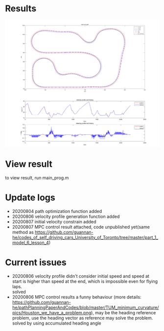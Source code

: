 # Results  
<div  align="center">    
	<img src="./pics/mpc_result.png"  alt="赛道、障碍及最小曲率路径" align=center />  
 </div>
   
 
<div  align="center">    
	<img src="./pics/mpc_control.png"  alt="速度规划" align=center />  
 </div>
   
  

# View result  
to view result, run main_prog.m  
# Update logs  
- 20200804 path optimization function added  
- 20200806 velocity profile generation function added  
- 20200807 initial velocity constrain added
- 20200807 MPC control result attached, code unpublished yet(same method as https://github.com/guannan-he/codes_of_self_driving_cars_University_of_Toronto/tree/master/part_1_model_6_lesson_4)
# Current issues  
- 20200806 velocity profile didn't consider initial speed and speed at start is higher than speed at the end, which is impossible even for flying laps.  
solved  
- 20200806 MPC control results a funny behaviour (more details: https://github.com/guannan-he/pathPlanningPaperAndCodes/blob/master/TUM_minimum_curvature/pics/Houston_we_have_a_problem.png), may be the heading reference problem, use the heading vector as reference may solve the problem.  
solved by using accumulated heading angle
